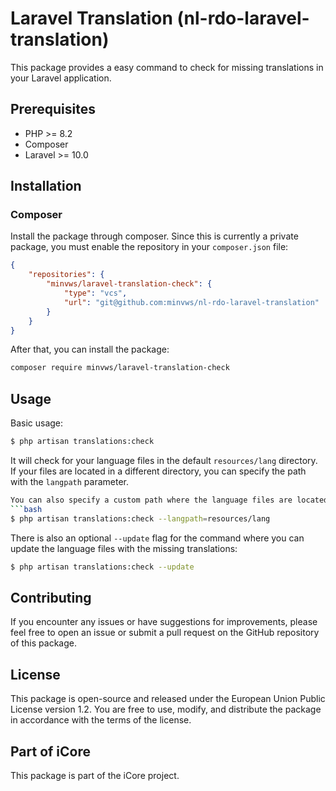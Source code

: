 # Laravel Translation (nl-rdo-laravel-translation)

This package provides a easy command to check for missing translations in your Laravel application.

## Prerequisites

- PHP >= 8.2
- Composer
- Laravel >= 10.0

## Installation

### Composer

Install the package through composer. Since this is currently a private package, you must
enable the repository in your `composer.json` file:

```json
{
    "repositories": {
        "minvws/laravel-translation-check": {
            "type": "vcs",
            "url": "git@github.com:minvws/nl-rdo-laravel-translation"
        }
    }
}
```

After that, you can install the package:

```bash
composer require minvws/laravel-translation-check
```

## Usage

Basic usage:
```bash
$ php artisan translations:check
```

It will check for your language files in the default `resources/lang` directory. If your files are located in a different
directory, you can specify the path with the `langpath` parameter.
```bash
You can also specify a custom path where the language files are located by passing the `langpath` parameter.
```bash
$ php artisan translations:check --langpath=resources/lang
```

There is also an optional `--update` flag for the command where you can update the language files with the missing 
translations:
```bash
$ php artisan translations:check --update
```

## Contributing
If you encounter any issues or have suggestions for improvements, please feel free to open an issue or submit a pull request on the GitHub repository of this package.

## License
This package is open-source and released under the European Union Public License version 1.2. You are free to use, modify, and distribute the package in accordance with the terms of the license.

## Part of iCore
This package is part of the iCore project.